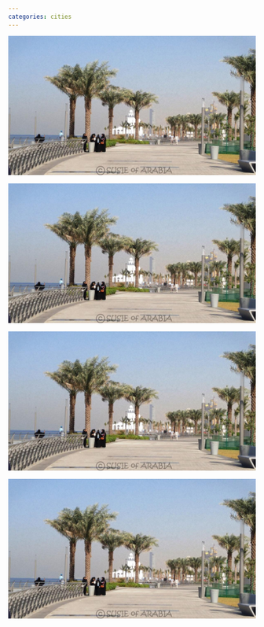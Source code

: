 ```yaml
---
categories: cities
---
```


![jeddahcoast1](https://raw.githubusercontent.com/muneer78/muneer78.github.io/master/images/Jeddah%20Corniche%202.jpeg)

![jeddahcoast1](https://raw.githubusercontent.com/muneer78/muneer78.github.io/master/images/Jeddah%20Corniche%202.jpeg) 

![jeddahcoast1](https://raw.githubusercontent.com/muneer78/muneer78.github.io/master/images/Jeddah%20Corniche%202.jpeg) 

![jeddahcoast1](https://raw.githubusercontent.com/muneer78/muneer78.github.io/master/images/Jeddah%20Corniche%202.jpeg)
